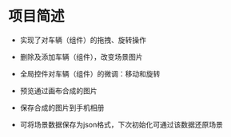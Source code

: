 # 项目简述


- 实现了对车辆（组件）的拖拽、旋转操作

- 删除及添加车辆（组件），改变场景图片

- 全局控件对车辆（组件）的微调：移动和旋转

- 预览通过画布合成的图片

- 保存合成的图片到手机相册

- 可将场景数据保存为json格式，下次初始化可通过该数据还原场景